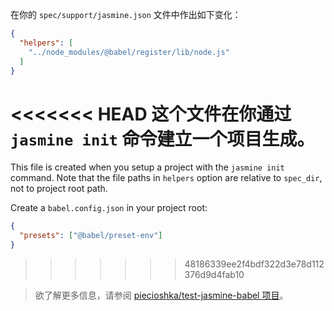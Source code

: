 在你的 `spec/support/jasmine.json` 文件中作出如下变化：

```json
{
  "helpers": [
    "../node_modules/@babel/register/lib/node.js"
  ]
}
```

<<<<<<< HEAD
这个文件在你通过 `jasmine init` 命令建立一个项目生成。
=======
This file is created when you setup a project with the `jasmine init` command. Note that the file paths in `helpers` option are relative to `spec_dir`, not to project root path.

Create a `babel.config.json` in your project root:

```json
{
  "presets": ["@babel/preset-env"]
}
```
>>>>>>> 48186339ee2f4bdf322d3e78d112376d9d4fab10

<blockquote class="babel-callout babel-callout-info">
  <p>
    欲了解更多信息，请参阅 <a href="https://github.com/piecioshka/test-jasmine-babel">piecioshka/test-jasmine-babel 项目</a>。
  </p>
</blockquote>
